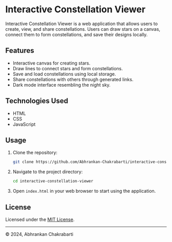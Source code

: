 # Interactive Constellation Viewer

Interactive Constellation Viewer is a web application that allows users to create, view, and share constellations. Users can draw stars on a canvas, connect them to form constellations, and save their designs locally.

## Features

- Interactive canvas for creating stars.
- Draw lines to connect stars and form constellations.
- Save and load constellations using local storage.
- Share constellations with others through generated links.
- Dark mode interface resembling the night sky.

## Technologies Used

- HTML
- CSS
- JavaScript

## Usage

1. Clone the repository:

   ```bash
   git clone https://github.com/Abhrankan-Chakrabarti/interactive-constellation-viewer.git
   ```

2. Navigate to the project directory:

    ```bash
    cd interactive-constellation-viewer
    ```

3. Open `index.html` in your web browser to start using the application.

## License

Licensed under the [MIT License](LICENSE).

---

&copy; 2024, Abhrankan Chakrabarti